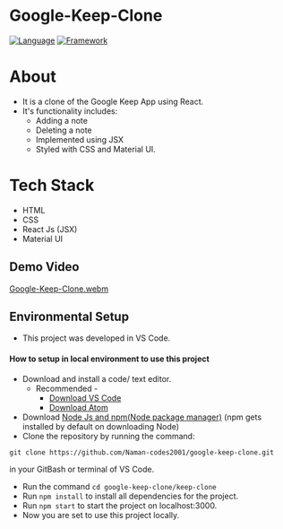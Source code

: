 # Google-Keep-Clone
[![Language](https://img.shields.io/badge/Language-Javascript-blue.svg?style=flat)](https://www.javascript.com/)
[![Framework](https://img.shields.io/badge/Framework-Reactjs-brightgreen.svg?style=flat)](https://reactjs.org/)
# About
- It is a clone of the Google Keep App using React.
- It's functionality includes:
  - Adding a note
  - Deleting a note 
  - Implemented using JSX
  - Styled with CSS and Material UI.
# Tech Stack
- HTML
- CSS
- React Js (JSX)
- Material UI
## Demo Video
[Google-Keep-Clone.webm](https://user-images.githubusercontent.com/94623032/179485794-b4bc935e-2071-4d66-bd75-a3377c48d9fb.webm)
## Environmental Setup
- This project was developed in VS Code.
#### How to setup in local environment to use this project
- Download and install a code/ text editor.
  - Recommended -
    - [Download VS Code](https://code.visualstudio.com/download)
    - [Download Atom](https://atom.io/)
- Download [Node Js and npm(Node package manager)](https://nodejs.org/en/) (npm gets installed by default on downloading Node)
- Clone the repository by running the command:
```
git clone https://github.com/Naman-codes2001/google-keep-clone.git
```
in your GitBash or terminal of VS Code.
- Run the command `cd google-keep-clone/keep-clone`
- Run `npm install` to install all dependencies for the project.
- Run `npm start` to start the project on localhost:3000.
- Now you are set to use this project locally.



